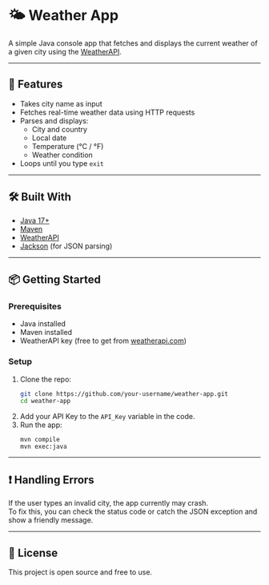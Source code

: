 # 🌤️ Weather App

A simple Java console app that fetches and displays the current weather of a given city using the [WeatherAPI](https://www.weatherapi.com/).

---

## 🚀 Features

- Takes city name as input
- Fetches real-time weather data using HTTP requests
- Parses and displays:
  - City and country
  - Local date
  - Temperature (°C / °F)
  - Weather condition
- Loops until you type `exit`

---

## 🛠️ Built With

- [Java 17+](https://www.oracle.com/java/technologies/javase/jdk17-archive-downloads.html)
- [Maven](https://maven.apache.org/)
- [WeatherAPI](https://www.weatherapi.com/)
- [Jackson](https://github.com/FasterXML/jackson) (for JSON parsing)

---

## 📦 Getting Started

### Prerequisites

- Java installed
- Maven installed
- WeatherAPI key (free to get from [weatherapi.com](https://www.weatherapi.com/))

### Setup

1. Clone the repo:
   ```bash
   git clone https://github.com/your-username/weather-app.git
   cd weather-app
2. Add your API Key to the `API_Key` variable in the code.
3. Run the app:
   ```
   mvn compile
   mvn exec:java
---
## ❗ Handling Errors

If the user types an invalid city, the app currently may crash.  
To fix this, you can check the status code or catch the JSON exception and show a friendly message.

---

## 📄 License

This project is open source and free to use.
